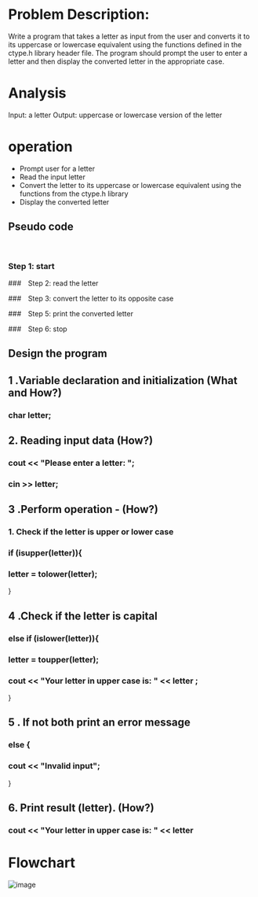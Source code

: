 # Problem Description:

Write a program that takes a letter as input from the user and converts it to its uppercase or lowercase equivalent using the functions defined in the ctype.h library header file. The program should prompt the user to enter a letter and then display the converted letter in the appropriate case.

 # Analysis

Input: a letter
Output: uppercase or lowercase version of the letter

# operation

- Prompt user for a letter
- Read the input letter
- Convert the letter to its uppercase or lowercase equivalent using the functions from the ctype.h library
- Display the converted letter


## Pseudo code
  
### Step 1: start

### Step 2: read the letter

### Step 3: convert the letter to its opposite case

### Step 5: print the converted letter

### Step 6: stop

## Design the program

## 1 .Variable declaration and initialization (What and How?)
 ### char letter;

## 2. Reading input data (How?)
 ### cout << "Please enter a letter: ";
 ### cin >> letter;

## 3 .Perform operation - (How?)
  ### 1. Check if the letter is upper or lower case
 
 ### if (isupper(letter)){
 
  ### letter = tolower(letter);
  }

## 4 .Check if the letter is capital

### else if (islower(letter)){
 
 ### letter = toupper(letter);
  
  ### cout << "Your letter in upper case is: " << letter ;
  }

## 5 . If not both print an error message

### else {
  
  ### cout << "Invalid input";
 }

## 6. Print result (letter). (How?)

### cout << "Your letter in upper case is: " << letter

# Flowchart












![image](https://github.com/SWEG-2015EC-Batch/Lovelace-Coders/assets/149230080/a62bab4c-7216-4acb-8b6d-9c88a1cb62bb)



